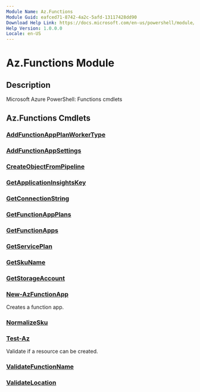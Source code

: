 ```yaml
---
Module Name: Az.Functions
Module Guid: eafced71-8742-4a2c-5afd-13117428dd90
Download Help Link: https://docs.microsoft.com/en-us/powershell/module/az.functions
Help Version: 1.0.0.0
Locale: en-US
---
```


# Az.Functions Module
## Description
Microsoft Azure PowerShell: Functions cmdlets

## Az.Functions Cmdlets
### [AddFunctionAppPlanWorkerType](AddFunctionAppPlanWorkerType.md)


### [AddFunctionAppSettings](AddFunctionAppSettings.md)


### [CreateObjectFromPipeline](CreateObjectFromPipeline.md)


### [GetApplicationInsightsKey](GetApplicationInsightsKey.md)


### [GetConnectionString](GetConnectionString.md)


### [GetFunctionAppPlans](GetFunctionAppPlans.md)


### [GetFunctionApps](GetFunctionApps.md)


### [GetServicePlan](GetServicePlan.md)


### [GetSkuName](GetSkuName.md)


### [GetStorageAccount](GetStorageAccount.md)


### [New-AzFunctionApp](New-AzFunctionApp.md)
Creates a function app.

### [NormalizeSku](NormalizeSku.md)


### [Test-Az](Test-Az.md)
Validate if a resource can be created.

### [ValidateFunctionName](ValidateFunctionName.md)


### [ValidateLocation](ValidateLocation.md)


